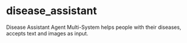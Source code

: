 # disease_assistant
Disease Assistant Agent Multi-System helps people with their diseases, accepts text and images as input.

